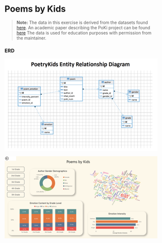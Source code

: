 # Poems by Kids

> **Note:** The data in this exercise is derived from the datasets found [here](https://github.com/whipson/PoKi-Poems-by-Kids). An academic paper describing the PoKi project can be found [here](https://arxiv.org/abs/2004.06188)
> The data is used for education purposes with permission from the maintainer.  


### ERD
![](./images/PoetryKidsERD.png)




![](./images/PoetryKidsDash.png)
